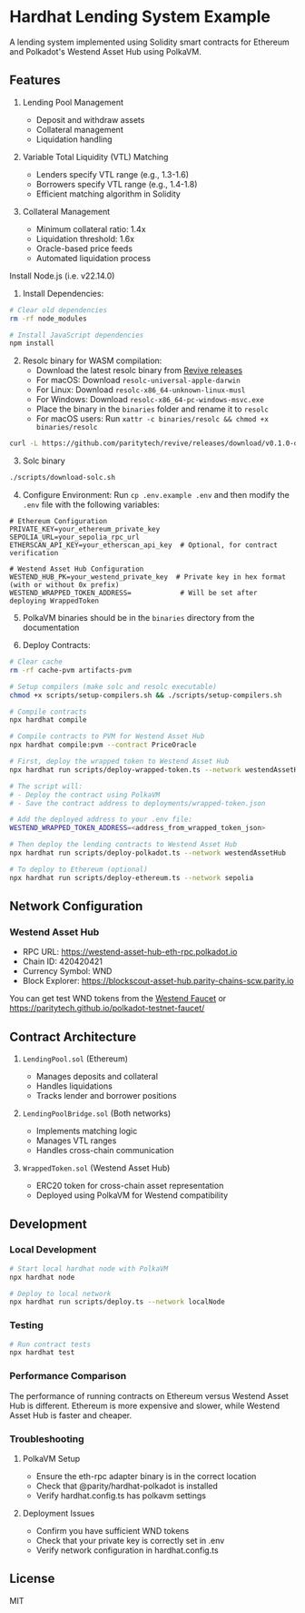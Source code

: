 # Hardhat Lending System Example

A lending system implemented using Solidity smart contracts for Ethereum and Polkadot's Westend Asset Hub using PolkaVM.

## Features

1. Lending Pool Management
   - Deposit and withdraw assets
   - Collateral management
   - Liquidation handling

2. Variable Total Liquidity (VTL) Matching
   - Lenders specify VTL range (e.g., 1.3-1.6)
   - Borrowers specify VTL range (e.g., 1.4-1.8)
   - Efficient matching algorithm in Solidity

3. Collateral Management
   - Minimum collateral ratio: 1.4x
   - Liquidation threshold: 1.6x
   - Oracle-based price feeds
   - Automated liquidation process


Install Node.js (i.e. v22.14.0)


1. Install Dependencies:
```bash
# Clear old dependencies
rm -rf node_modules

# Install JavaScript dependencies
npm install
```

2. Resolc binary for WASM compilation:
   - Download the latest resolc binary from [Revive releases](https://github.com/paritytech/revive/releases)
   - For macOS: Download `resolc-universal-apple-darwin`
   - For Linux: Download `resolc-x86_64-unknown-linux-musl`
   - For Windows: Download `resolc-x86_64-pc-windows-msvc.exe`
   - Place the binary in the `binaries` folder and rename it to `resolc`
   - For macOS users: Run `xattr -c binaries/resolc && chmod +x binaries/resolc`

```bash
curl -L https://github.com/paritytech/revive/releases/download/v0.1.0-dev.16/resolc-universal-apple-darwin -o binaries/resolc && xattr -c binaries/resolc && chmod +x binaries/resolc
```

3. Solc binary

```bash
./scripts/download-solc.sh
```

4. Configure Environment:
Run `cp .env.example .env` and then modify the `.env` file with the following variables:
```
# Ethereum Configuration
PRIVATE_KEY=your_ethereum_private_key
SEPOLIA_URL=your_sepolia_rpc_url
ETHERSCAN_API_KEY=your_etherscan_api_key  # Optional, for contract verification

# Westend Asset Hub Configuration
WESTEND_HUB_PK=your_westend_private_key  # Private key in hex format (with or without 0x prefix)
WESTEND_WRAPPED_TOKEN_ADDRESS=            # Will be set after deploying WrappedToken
```

5. PolkaVM binaries should be in the `binaries` directory from the documentation

6. Deploy Contracts:

```bash
# Clear cache
rm -rf cache-pvm artifacts-pvm
```

```bash
# Setup compilers (make solc and resolc executable)
chmod +x scripts/setup-compilers.sh && ./scripts/setup-compilers.sh
```

```bash
# Compile contracts
npx hardhat compile

# Compile contracts to PVM for Westend Asset Hub
npx hardhat compile:pvm --contract PriceOracle

# First, deploy the wrapped token to Westend Asset Hub
npx hardhat run scripts/deploy-wrapped-token.ts --network westendAssetHub

# The script will:
# - Deploy the contract using PolkaVM
# - Save the contract address to deployments/wrapped-token.json

# Add the deployed address to your .env file:
WESTEND_WRAPPED_TOKEN_ADDRESS=<address_from_wrapped_token_json>

# Then deploy the lending contracts to Westend Asset Hub
npx hardhat run scripts/deploy-polkadot.ts --network westendAssetHub

# To deploy to Ethereum (optional)
npx hardhat run scripts/deploy-ethereum.ts --network sepolia
```


## Network Configuration


### Westend Asset Hub
- RPC URL: https://westend-asset-hub-eth-rpc.polkadot.io
- Chain ID: 420420421
- Currency Symbol: WND
- Block Explorer: https://blockscout-asset-hub.parity-chains-scw.parity.io


You can get test WND tokens from the [Westend Faucet](https://faucet.westend.network) or https://paritytech.github.io/polkadot-testnet-faucet/

## Contract Architecture


1. `LendingPool.sol` (Ethereum)
   - Manages deposits and collateral
   - Handles liquidations
   - Tracks lender and borrower positions


2. `LendingPoolBridge.sol` (Both networks)
   - Implements matching logic
   - Manages VTL ranges
   - Handles cross-chain communication


3. `WrappedToken.sol` (Westend Asset Hub)
   - ERC20 token for cross-chain asset representation
   - Deployed using PolkaVM for Westend compatibility


## Development

### Local Development
```bash
# Start local hardhat node with PolkaVM
npx hardhat node

# Deploy to local network
npx hardhat run scripts/deploy.ts --network localNode
```


### Testing
```bash
# Run contract tests
npx hardhat test
```

### Performance Comparison

The performance of running contracts on Ethereum versus Westend Asset Hub is different. Ethereum is more expensive and slower, while Westend Asset Hub is faster and cheaper.

### Troubleshooting

1. PolkaVM Setup
   - Ensure the eth-rpc adapter binary is in the correct location
   - Check that @parity/hardhat-polkadot is installed
   - Verify hardhat.config.ts has polkavm settings

2. Deployment Issues
   - Confirm you have sufficient WND tokens
   - Check that your private key is correctly set in .env
   - Verify network configuration in hardhat.config.ts

## License

MIT
